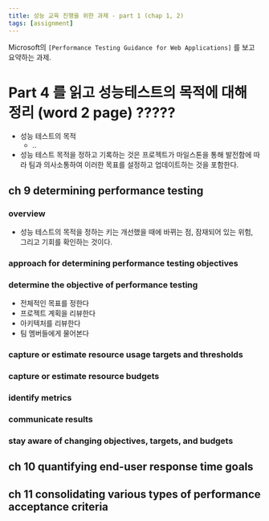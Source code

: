 ```yaml
---
title: 성능 교육 진행을 위한 과제 - part 1 (chap 1, 2)
tags: [assignment]
---
```


Microsoft의 `[Performance Testing Guidance for Web Applications]` 를 보고 요약하는 과제.

# Part 4 를 읽고 성능테스트의 목적에 대해 정리 (word 2 page) ?????

- 성능 테스트의 목적
  - ..
- 성능 테스트 목적을 정하고 기록하는 것은 프로젝트가 마일스톤을 통해 발전함에 따라 팀과 의사소통하여 이러한 목표를 설정하고 업데이트하는 것을 포함한다.

## ch 9 determining performance testing

### overview
- 성능 테스트의 목적을 정하는 키는 개선했을 때에 바뀌는 점, 잠재되어 있는 위험, 그리고 기회를 확인하는 것이다.

### approach for determining performance testing objectives


### determine the objective of performance testing
- 전체적인 목표를 정한다
- 프로젝트 계획을 리뷰한다
- 아키텍처를 리뷰한다
- 팀 멤버들에게 물어본다


### capture or estimate resource usage targets and thresholds


### capture or estimate resource budgets


### identify metrics


### communicate results


### stay aware of changing objectives, targets, and budgets

## ch 10 quantifying end-user response time goals


## ch 11 consolidating various types of performance acceptance criteria
